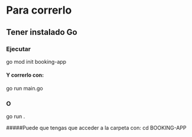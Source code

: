 # Para correrlo

## Tener instalado Go

### Ejecutar 
go mod init booking-app

#### Y correrlo con:

go run main.go 

### O

go run .

#####Puede que tengas que acceder a la carpeta con:
cd BOOKING-APP

